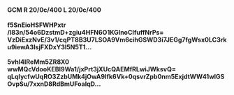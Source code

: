 #### GCM R 20/0c/400 L 20/0c/400
**f5SnEioHSFWHPxtr**<br/>**/l83n/54o6DzstmD+zgiu4HFN6O1KGInoCIfuffNrPs=**<br/>**VzDiExzNvE/3v1/cqPT8B3U7LSOA9Vm6cihGSWD3i7JEGg7fgWsx0LC3rku9iewA3IsjFXDxY3l5N5T1...**<br/><br/>
**5vhl4IReMm5ZR8X0**<br/>**wwMQcVdooKEBl9Wa1/jxPrt3jXUcQAEMfRLwiJWksvQ=**<br/>**qLqIycfwUqRO3ZzbUMk4jOwA9lfk6Vk+0qsvrZpb0nm5ExjdtWW41wlGSOvpSu/7xxnD8RdBmUFoalqD...**